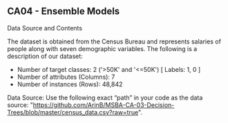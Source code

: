 CA04 - Ensemble Models
---------------------------

Data Source and Contents

The dataset is obtained from the Census Bureau and represents salaries of people along with seven demographic variables. The following is a description of our dataset:

- Number of target classes: 2 ('>50K' and '<=50K') [ Labels: 1, 0 ] 
- Number of attributes (Columns): 7 
- Number of instances (Rows): 48,842

Data Source: Use the following exact “path” in your code as the data source: "https://github.com/ArinB/MSBA-CA-03-Decision-Trees/blob/master/census_data.csv?raw=true".
